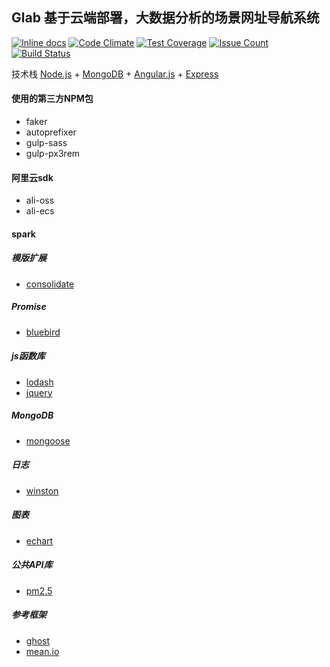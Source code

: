 ## Glab 基于云端部署，大数据分析的场景网址导航系统
[![Inline docs](http://inch-ci.org/github/glabcn/glab-core.svg?branch=master)](http://inch-ci.org/github/glabcn/glab-core) [![Code Climate](https://codeclimate.com/github/glabcn/glab-core/badges/gpa.svg)](https://codeclimate.com/github/glabcn/glab-core) [![Test Coverage](https://codeclimate.com/github/glabcn/glab-core/badges/coverage.svg)](https://codeclimate.com/github/glabcn/glab-core/coverage) [![Issue Count](https://codeclimate.com/github/glabcn/glab-core/badges/issue_count.svg)](https://codeclimate.com/github/glabcn/glab-core) [![Build Status](https://travis-ci.org/glabcn/glab-core.svg?branch=master)](https://travis-ci.org/glabcn/glab-core)

技术栈
[Node.js](https://nodejs.org) + [MongoDB](http://www.mongodb.org) + [Angular.js](https://angularjs.org) + [Express](http://expressjs.com)

#### 使用的第三方NPM包
- faker
- autoprefixer
- gulp-sass
- gulp-px3rem

#### 阿里云sdk
- ali-oss
- ali-ecs

#### spark
##### 模版扩展
- [consolidate](https://github.com/visionmedia/consolidate.js)

##### Promise
- [bluebird](http://bluebirdjs.com)

##### js函数库
- [lodash](https://lodash.com)
- [jquery](http://jquery.com)

##### MongoDB
- [mongoose](http://mongoosejs.com)

##### 日志
- [winston](https://github.com/winstonjs/winston)

##### 图表
- [echart](http://echarts.baidu.com)

##### 公共API库
- [pm2.5](http://www.pm25.in)

##### 参考框架
- [ghost](https://www.ghost.org)
- [mean.io](http://www.mean.io)
